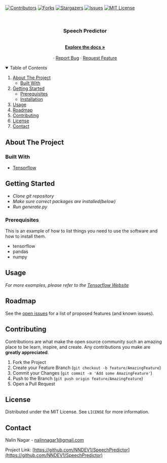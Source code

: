 [![Contributors][contributors-shield]][contributors-url]
[![Forks][forks-shield]][forks-url]
[![Stargazers][stars-shield]][stars-url]
[![Issues][issues-shield]][issues-url]
[![MIT License][license-shield]][license-url]




<!-- PROJECT LOGO -->
<br />
<p align="center">
  <a href="https://github.com/NNDEV1/SpeechPredictor">
  </a>

  <h3 align="center">Speech Predictor</h3>

  <p align="center">
    <br />
    <a href="https://github.com/othneildrew/Best-README-Template"><strong>Explore the docs »</strong></a>
    <br />
    <br />
    ·
    <a href="https://github.com/NNDEV1/SpeechPredictor/issues">Report Bug</a>
    ·
    <a href="https://github.com/NNDEV1/SpeechPredictor/issues">Request Feature</a>
  </p>
</p>



<!-- TABLE OF CONTENTS -->
<details open="open">
  <summary>Table of Contents</summary>
  <ol>
    <li>
      <a href="#about-the-project">About The Project</a>
      <ul>
        <li><a href="#built-with">Built With</a></li>
      </ul>
    </li>
    <li>
      <a href="#getting-started">Getting Started</a>
      <ul>
        <li><a href="#prerequisites">Prerequisites</a></li>
        <li><a href="#installation">Installation</a></li>
      </ul>
    </li>
    <li><a href="#usage">Usage</a></li>
    <li><a href="#roadmap">Roadmap</a></li>
    <li><a href="#contributing">Contributing</a></li>
    <li><a href="#license">License</a></li>
    <li><a href="#contact">Contact</a></li>
  </ol>
</details>



<!-- ABOUT THE PROJECT -->
## About The Project



### Built With

* [Tensorflow](https://tensorflow.org)



<!-- GETTING STARTED -->
## Getting Started

* *Clone git repository*
* *Make sure correct packages are installed(below)*
* *Run generate.py*

### Prerequisites

This is an example of how to list things you need to use the software and how to install them.
* tensorflow
* pandas
* numpy


<!-- USAGE EXAMPLES -->
## Usage


_For more examples, please refer to the [Tensorflow Website](https://tensorflow.org)_



<!-- ROADMAP -->
## Roadmap

See the [open issues](https://github.com/othneildrew/Best-README-Template/issues) for a list of proposed features (and known issues).



<!-- CONTRIBUTING -->
## Contributing

Contributions are what make the open source community such an amazing place to be learn, inspire, and create. Any contributions you make are **greatly appreciated**.

1. Fork the Project
2. Create your Feature Branch (`git checkout -b feature/AmazingFeature`)
3. Commit your Changes (`git commit -m 'Add some AmazingFeature'`)
4. Push to the Branch (`git push origin feature/AmazingFeature`)
5. Open a Pull Request



<!-- LICENSE -->
## License

Distributed under the MIT License. See `LICENSE` for more information.



<!-- CONTACT -->
## Contact

Nalin Nagar - nalinnagar1@gmail.com

Project Link: [https://github.com/NNDEV1/SpeechPredictor](https://github.com/NNDEV1/SpeechPredictor)



<!-- MARKDOWN LINKS & IMAGES -->
<!-- https://www.markdownguide.org/basic-syntax/#reference-style-links -->
[contributors-shield]: https://img.shields.io/github/contributors/NNDEV1/SpeechPredictor.svg?style=for-the-badge
[contributors-url]: https://github.com/NNDEV1/SpeechPredictor/graphs/contributors
[forks-shield]: https://img.shields.io/github/forks/NNDEV1/SpeechPredictor.svg?style=for-the-badge
[forks-url]: https://github.com/NNDEV1/SpeechPredictor/network/members
[stars-shield]: https://img.shields.io/github/stars/NNDEV1/SpeechPredictor.svg?style=for-the-badge
[stars-url]: https://github.com/NNDEV1/SpeechPredictor/stargazers
[issues-shield]: https://img.shields.io/github/issues/NNDEV1/SpeechPredictor.svg?style=for-the-badge
[issues-url]: https://github.com/NNDEV1/SpeechPredictor/issues
[license-shield]: https://img.shields.io/github/license/NNDEV1/SpeechPredictor.svg?style=for-the-badge
[license-url]: https://github.com/NNDEV1/SpeechPredictor/blob/master/LICENSE.txt


